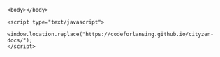 <!doctype html>
<html lang="en">
  <head>
    <title>CityZen documentation</title>
  </head>

    <body></body>

    <script type="text/javascript">
          window.location.replace("https://codeforlansing.github.io/cityzen-docs/");
    </script>

</html>
